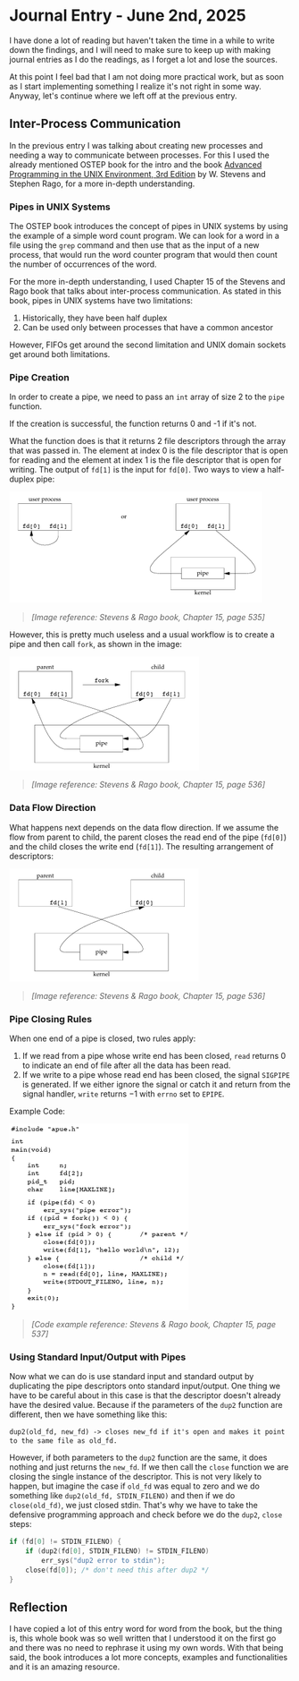 ﻿# Journal Entry - June 2nd, 2025

I have done a lot of reading but haven't taken the time in a while to write down the findings, and I will need to make sure to keep up with making journal entries as I do the readings, as I forget a lot and lose the sources.

At this point I feel bad that I am not doing more practical work, but as soon as I start implementing something I realize it's not right in some way. Anyway, let's continue where we left off at the previous entry.

## Inter-Process Communication

In the previous entry I was talking about creating new processes and needing a way to communicate between processes. For this I used the already mentioned OSTEP book for the intro and the book [Advanced Programming in the UNIX Environment, 3rd Edition](https://www.amazon.com/Advanced-Programming-UNIX-Environment-3rd/dp/0321637739) by W. Stevens and Stephen Rago, for a more in-depth understanding.

### Pipes in UNIX Systems

The OSTEP book introduces the concept of pipes in UNIX systems by using the example of a simple word count program. We can look for a word in a file using the `grep` command and then use that as the input of a new process, that would run the word counter program that would then count the number of occurrences of the word.

For the more in-depth understanding, I used Chapter 15 of the Stevens and Rago book that talks about inter-process communication. As stated in this book, pipes in UNIX systems have two limitations:

1. Historically, they have been half duplex
2. Can be used only between processes that have a common ancestor

However, FIFOs get around the second limitation and UNIX domain sockets get around both limitations.

### Pipe Creation

In order to create a pipe, we need to pass an `int` array of size 2 to the `pipe` function.

If the creation is successful, the function returns 0 and -1 if it's not.

What the function does is that it returns 2 file descriptors through the array that was passed in. The element at index 0 is the file descriptor that is open for reading and the element at index 1 is the file descriptor that is open for writing. The output of `fd[1]` is the input for `fd[0]`.
Two ways to view a half-duplex pipe:

![Pipe Single Process](../images/pipe_single_process.png)
> *[Image reference: Stevens & Rago book, Chapter 15, page 535]*

However, this is pretty much useless and a usual workflow is to create a pipe and then call `fork`, as shown in the image:

![Pipe Two Processes](../images/pipe_two_processes.png)
> *[Image reference: Stevens & Rago book, Chapter 15, page 536]*

### Data Flow Direction

What happens next depends on the data flow direction. If we assume the flow from parent to child, the parent closes the read end of the pipe (`fd[0]`) and the child closes the write end (`fd[1]`). The resulting arrangement of descriptors:

![Pipe Parent Child Flow](../images/pipe_parent_child_flow.png)
> *[Image reference: Stevens & Rago book, Chapter 15, page 536]*

### Pipe Closing Rules

When one end of a pipe is closed, two rules apply:

1. If we read from a pipe whose write end has been closed, `read` returns 0 to indicate an end of file after all the data has been read.
2. If we write to a pipe whose read end has been closed, the signal `SIGPIPE` is generated. If we either ignore the signal or catch it and return from the signal handler, `write` returns −1 with `errno` set to `EPIPE`.

 Example Code:

![Pipe Parent Child Flow](../images/pipe_code.png)
> *[Code example reference: Stevens & Rago book, Chapter 15, page 537]*

### Using Standard Input/Output with Pipes

Now what we can do is use standard input and standard output by duplicating the pipe descriptors onto standard input/output. One thing we have to be careful about in this case is that the descriptor doesn't already have the desired value. Because if the parameters of the `dup2` function are different, then we have something like this:

```
dup2(old_fd, new_fd) -> closes new_fd if it's open and makes it point to the same file as old_fd.
```

However, if both parameters to the `dup2` function are the same, it does nothing and just returns the `new_fd`. If we then call the `close` function we are closing the single instance of the descriptor. This is not very likely to happen, but imagine the case if `old_fd` was equal to zero and we do something like `dup2(old_fd, STDIN_FILENO)` and then if we do `close(old_fd)`, we just closed stdin. That's why we have to take the defensive programming approach and check before we do the `dup2`, `close` steps:

```c
if (fd[0] != STDIN_FILENO) { 
    if (dup2(fd[0], STDIN_FILENO) != STDIN_FILENO) 
        err_sys("dup2 error to stdin"); 
    close(fd[0]); /* don't need this after dup2 */ 
}
```

## Reflection

I have copied a lot of this entry word for word from the book, but the thing is, this whole book was so well written that I understood it on the first go and there was no need to rephrase it using my own words. With that being said, the book introduces a lot more concepts, examples and functionalities and it is an amazing resource.